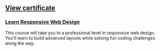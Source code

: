 ## [View certificate](https://github.mndev.eu/Certificates/blob/main/Scrimba/Learn%20Responsive%20Web%20Design/CERTIFICATE%20OF%20COMPLETION%20-%20Learn%20Responsive%20Web%20Design.pdf)

### [Learn Responsive Web Design](https://scrimba.com/learn/responsive)

This course will take you to a professional level in responsive web design. You'll learn to build advanced layouts while solving fun coding challenges along the way.

